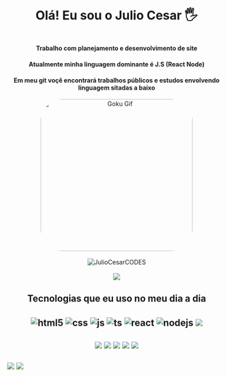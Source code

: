  
   <h1 align= "center">Olá! Eu sou o Julio Cesar 🖐️<h1>

   <h4 align="center" text-align= "justify">Trabalho com planejamento e desenvolvimento de site </h4>
   <h4 align="center" text-align= "justify">Atualmente minha linguagem dominante é J.S (React Node)</h4>
   <h4 align = "center">Em meu git voçê encontrará trabalhos públicos e estudos envolvendo linguagem sitadas a baixo</h4>

   <div align="center">
  <img align="center" alt="Goku Gif" width="350" style="border-radius:50px;" src="https://gifs.eco.br/wp-content/uploads/2022/11/gifs-de-programador-17.gif">
</div>

<br/>

<div align="center">
  <img src="https://github-profile-trophy.vercel.app/?username=JulioCesarCODES&theme=onedark&title=Followers,Issues,Star,Commit,Repository,Language,PullRequest" alt="JulioCesarCODES" />
</div>

<br/>

<div align="center">
  <img src="https://github-readme-stats.vercel.app/api?username=JulioCesarCODES&show_icons=true&theme=dracula&count_private=true">
</div>

<h2 align= "center"> Tecnologias que eu uso no meu dia a dia <h2>

<div align="center" style="display: inline_block">
  <img align="center" alt="html5" src="https://img.shields.io/badge/HTML5-E34F26?style=for-the-badge&logo=html5&logoColor=white" />
  <img align="center" alt="css" src="https://img.shields.io/badge/CSS3-1572B6?style=for-the-badge&logo=css3&logoColor=white" />
  <img align="center" alt="js" src="https://img.shields.io/badge/JavaScript-F7DF1E?style=for-the-badge&logo=javascript&logoColor=black" />
  <img align="center" alt="ts" src="https://img.shields.io/badge/TypeScript-007ACC?style=for-the-badge&logo=typescript&logoColor=white" />
  <img align="center" alt="react" src="https://img.shields.io/badge/React-20232A?style=for-the-badge&logo=react&logoColor=61DAFB" />
  <img align="center" alt="nodejs" src="https://img.shields.io/badge/Node.js-43853D?style=for-the-badge&logo=node.js&logoColor=white" />
  <img align="center" src="https://img.shields.io/badge/Bootstrap-563D7C?style=for-the-badge&logo=bootstrap&logoColor=white">
 <br>
 <br>
 <img align="center" src="https://img.shields.io/badge/MongoDB-4EA94B?style=for-the-badge&logo=mongodb&logoColor=white">
 <img align="center" src="https://img.shields.io/badge/MySQL-00000F?style=for-the-badge&logo=mysql&logoColor=white">
 <img align="center" src="https://img.shields.io/badge/PostgreSQL-316192?style=for-the-badge&logo=postgresql&logoColor=white">
 <img align="center" src="https://img.shields.io/badge/CSS-239120?&style=for-the-badge&logo=css3&logoColor=white">
 <img align="center" src="https://img.shields.io/badge/Python-14354C?style=for-the-badge&logo=python&logoColor=white">
</div>
<br/>

<div>
  <img src="https://github-readme-stats.vercel.app/api/top-langs/?username=JulioCesarCODES&size_weight=0.5&count_weight=0.5">
  <img src="https://github-readme-stats.vercel.app/api/top-langs/?username=anuraghazra&size_weight=0.5&count_weight=0.5">
</div>



